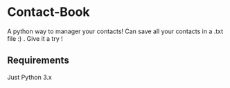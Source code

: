 # Contact-Book

A python way to manager your contacts! Can save all your contacts in a .txt file :) .  Give it a try !

## Requirements

Just Python 3.x 
